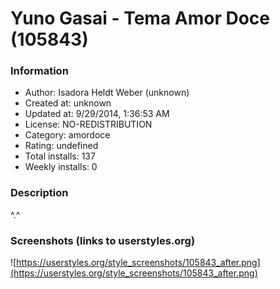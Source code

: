 # Yuno Gasai - Tema Amor Doce (105843)

### Information
- Author: Isadora Heldt Weber (unknown)
- Created at: unknown
- Updated at: 9/29/2014, 1:36:53 AM
- License: NO-REDISTRIBUTION
- Category: amordoce
- Rating: undefined
- Total installs: 137
- Weekly installs: 0


### Description
^.^


### Screenshots (links to userstyles.org)
![https://userstyles.org/style_screenshots/105843_after.png](https://userstyles.org/style_screenshots/105843_after.png)


